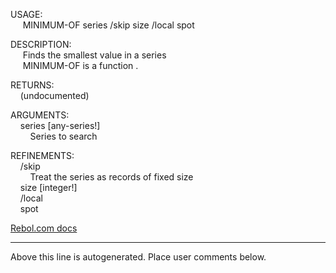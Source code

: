 USAGE:  
&nbsp;&nbsp;&nbsp;&nbsp;&nbsp;MINIMUM-OF&nbsp;series&nbsp;/skip&nbsp;size&nbsp;/local&nbsp;spot  
  
DESCRIPTION:  
&nbsp;&nbsp;&nbsp;&nbsp;&nbsp;Finds&nbsp;the&nbsp;smallest&nbsp;value&nbsp;in&nbsp;a&nbsp;series  
&nbsp;&nbsp;&nbsp;&nbsp;&nbsp;MINIMUM-OF&nbsp;is&nbsp;a&nbsp;function&nbsp;.  
  
RETURNS:  
&nbsp;&nbsp;&nbsp;&nbsp;(undocumented)  
  
ARGUMENTS:  
&nbsp;&nbsp;&nbsp;&nbsp;series&nbsp;[any-series!]  
&nbsp;&nbsp;&nbsp;&nbsp;&nbsp;&nbsp;&nbsp;&nbsp;Series&nbsp;to&nbsp;search  
  
REFINEMENTS:  
&nbsp;&nbsp;&nbsp;&nbsp;/skip  
&nbsp;&nbsp;&nbsp;&nbsp;&nbsp;&nbsp;&nbsp;&nbsp;Treat&nbsp;the&nbsp;series&nbsp;as&nbsp;records&nbsp;of&nbsp;fixed&nbsp;size  
&nbsp;&nbsp;&nbsp;&nbsp;size&nbsp;[integer!]  
&nbsp;&nbsp;&nbsp;&nbsp;/local  
&nbsp;&nbsp;&nbsp;&nbsp;spot  

[Rebol.com docs](http://www.rebol.com/r3/docs/functions/minimum-of.html)
___
Above this line is autogenerated. Place user comments below.